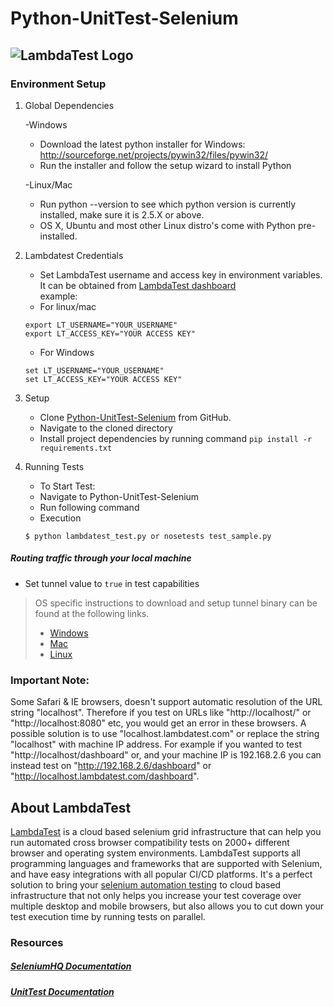 # Python-UnitTest-Selenium
![LambdaTest Logo](https://www.lambdatest.com/static/images/logo.svg)
--- 

### Environment Setup

1. Global Dependencies   
   
   -Windows
   * Download the latest python installer for Windows: http://sourceforge.net/projects/pywin32/files/pywin32/
   * Run the installer and follow the setup wizard to install Python
   
   -Linux/Mac
   * Run python --version to see which python version is currently installed, make sure it is 2.5.X or above.
   * OS X, Ubuntu and most other Linux distro's come with Python pre-installed.
   
2. Lambdatest Credentials
    * Set LambdaTest username and access key in environment variables. It can be obtained from [LambdaTest dashboard](https://automation.lambdatest.com/)    
    example:
    - For linux/mac
    ```
    export LT_USERNAME="YOUR_USERNAME"
    export LT_ACCESS_KEY="YOUR ACCESS KEY"
    
    ```
    - For Windows
    ```
    set LT_USERNAME="YOUR_USERNAME"
    set LT_ACCESS_KEY="YOUR ACCESS KEY"
    
    ```
3. Setup
    * Clone [Python-UnitTest-Selenium](https://github.com/LambdaTest/Python-UnitTest-Selenium.git) from GitHub.
    * Navigate to the cloned directory
    * Install project dependencies by running command `pip install -r requirements.txt`
    
4. Running Tests
    * To Start Test:
    - Navigate to Python-UnitTest-Selenium
    - Run following command
    * Execution
    ```
    $ python lambdatest_test.py or nosetests test_sample.py
    ```

#####  Routing traffic through your local machine
- Set tunnel value to `true` in test capabilities
> OS specific instructions to download and setup tunnel binary can be found at the following links.
>    - [Windows](https://www.lambdatest.com/support/docs/display/TD/Local+Testing+For+Windows)
>    - [Mac](https://www.lambdatest.com/support/docs/display/TD/Local+Testing+For+MacOS)
>    - [Linux](https://www.lambdatest.com/support/docs/display/TD/Local+Testing+For+Linux)

### Important Note:
Some Safari & IE browsers, doesn't support automatic resolution of the URL string "localhost". Therefore if you test on URLs like "http://localhost/" or "http://localhost:8080" etc, you would get an error in these browsers. A possible solution is to use "localhost.lambdatest.com" or replace the string "localhost" with machine IP address. For example if you wanted to test "http://localhost/dashboard" or, and your machine IP is 192.168.2.6 you can instead test on "http://192.168.2.6/dashboard" or "http://localhost.lambdatest.com/dashboard".

## About LambdaTest

[LambdaTest](https://www.lambdatest.com/) is a cloud based selenium grid infrastructure that can help you run automated cross browser compatibility tests on 2000+ different browser and operating system environments. LambdaTest supports all programming languages and frameworks that are supported with Selenium, and have easy integrations with all popular CI/CD platforms. It's a perfect solution to bring your [selenium automation testing](https://www.lambdatest.com/selenium-automation) to cloud based infrastructure that not only helps you increase your test coverage over multiple desktop and mobile browsers, but also allows you to cut down your test execution time by running tests on parallel.

### Resources

##### [SeleniumHQ Documentation](http://www.seleniumhq.org/docs/)
##### [UnitTest Documentation](https://docs.python.org/2/library/unittest.html)
